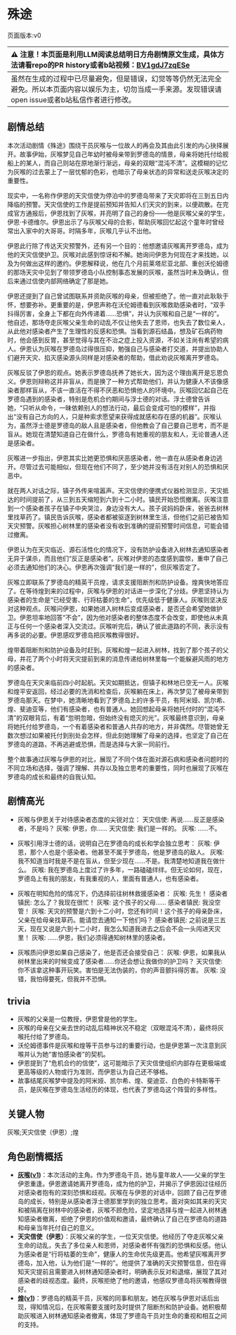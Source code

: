 # 殊途
页面版本:v0
 

| :warning: 注意！本页面是利用LLM阅读总结明日方舟剧情原文生成，具体方法请看repo的PR history或者b站视频：[BV1gdJ7zqESe](https://www.bilibili.com/video/BV1gdJ7zqESe/)         |
|:----------------------------|
| 虽然在生成的过程中已尽量避免，但是错误，幻觉等等仍然无法完全避免。所以本页面内容以娱乐为主，切勿当成一手来源。发现错误请open issue或者b站私信作者进行修改。|



## 剧情总结
本次活动剧情《殊途》围绕干员灰喉与一位故人的再会及其由此引发的内心抉择展开。故事伊始，灰喉梦见自己年幼时被母亲带到罗德岛的情景，母亲将她托付给舰船上的某人，而自己则站在原地渐行渐远，母亲的双眼“混沌不清”。这模糊的记忆为灰喉的过去蒙上了一层忧郁的色彩，也暗示了母亲状态的异常和送走灰喉决定的重要性。

现实中，一名称作伊恩的天灾信使为停泊中的罗德岛带来了天灾即将在三到五日内降临的预警。天灾信使的工作是提前预知并告知人们天灾的到来，以便疏散。在完成官方通报后，伊恩找到了灰喉，并亮明了自己的身份——他是灰喉父亲的学生，伊恩·卡德维尔。伊恩出示了与灰喉父母的合影，帮助灰喉回忆起这个童年时曾经常出入家中的大哥哥。时隔多年，灰喉几乎认不出他。

伊恩此行除了传达天灾预警外，还有另一个目的：他想邀请灰喉离开罗德岛，成为他的天灾信使护卫。灰喉对此感到惊讶和不解。她询问伊恩为何现在才来找她，以及为何做出这样的邀约。伊恩解释说，他在几个月前莱塔尼亚北部、重创沃伦姆德的那场天灾中见到了带领罗德岛小队控制事态发展的灰喉，虽然当时未及确认，但后来通过信使内部网络确定了那是她。

伊恩还提到了自己曾试图联系并资助灰喉的母亲，但被拒绝了。他一直对此耿耿于怀，想要弥补。更重要的是，伊恩声称在沃伦姆德看到灰喉救助感染者时，“双手抖得厉害，全身上下都在向外传递着......恐惧”，并认为灰喉和自己是“一样的”。他自述，那场夺走灰喉父亲生命的动乱不仅让他失去了恩师，也失去了数位亲人，从此他对感染者产生了生理性的反感和恐惧。当看到源石结晶，想及矿石病药物时，他会感到反胃，甚至觉得与其在不治之症上投入资源，不如关注尚有希望的病人。伊恩认为灰喉在罗德岛过得很压抑，勉强自己与感染者打交道，并提出协助人们避开天灾、掐灭感染源头同样是对感染者的帮助，借此劝说灰喉离开罗德岛。

灰喉反驳了伊恩的观点。她表示罗德岛抚养了她长大，因为这个理由离开是忘恩负义。伊恩则辩称这并非盲从，而是换了一种方式帮助他们，并认为健康人不该像感染者那样盲从，不该一直活在不得不厌恶和恐惧他人的环境中。灰喉回忆起自己在罗德岛遇到的感染者，特别是危机合约期间与浮士德的对话。浮士德曾告诉她，“只听从命令，一昧依赖别人的想法行动，最后会变成可怕的模样”，并指出“没有自己方向的人，只是种索求愿望来获得成就感和存在感的机器”。灰喉认为，虽然浮士德是罗德岛的敌人且是感染者，但他教会了自己要自己思考，而不是盲从。她现在清楚知道自己在做什么，罗德岛有她重视的朋友和人，无论普通人还是感染者。

灰喉进一步指出，伊恩其实比她更恐惧和厌恶感染者，他一直在从感染者身边逃开。尽管过去可能相似，但现在他们不同了，至少她并没有活在对别人的恐惧和厌恶中。

就在两人对话之际，镇子外传来喧嚣声。天灾信使的便携式仪器检测显示，天灾抵达的时间提前了，从三到五天缩短到六到十二小时。镇民开始恐慌撤离。灰喉注意到一个感染者孩子在镇子中央哭泣，身边没有大人。孩子说妈妈卧床，爸爸去树林里找草药了。镇民告诉灰喉，感染者都被驱逐到树林里生活，但他们之前已被告知天灾预警。灰喉担心树林里的感染者没有收到准确的提前预警时间信息，可能会错过撤离。

伊恩认为在天灾临近、源石活性化的情况下，没有防护设备进入树林去通知感染者无异于谋杀，而且他们“反正是感染者”。灰喉对伊恩的态度感到震惊，重申了自己必须去通知他们的决心。伊恩再次强调“我们是一样的”，但灰喉否定了。

灰喉立即联系了罗德岛的精英干员煌，请求支援阻断剂和防护设备。煌爽快地答应了。在等待煌到来的过程中，灰喉与伊恩的对话进一步深化了分歧。伊恩坚持认为感染者的生命是“已经受害、行将枯萎的生命”，优先级低于健康人。灰喉则坚决反对这种观点。灰喉问伊恩，如果她进入树林后变成感染者，是否还会希望她做护卫。伊恩坦率地回答“不会”，因为他对感染者的整体态度不会改变，即使他从未真正与任何一个感染者深入交流过。灰喉听完后，确认了彼此道路的不同，表示没有再多说的必要。伊恩感叹罗德岛把灰喉教得很好。

煌带着阻断剂和防护设备及时赶到。灰喉和煌一起进入树林，找到了那个孩子的父母，并花了两个小时将天灾提前到来的消息传递给树林里每一个能躲避风雨的地方的感染者。

罗德岛在天灾来临前四小时起航。天灾如期抵达，但镇子和林地已空无一人。灰喉和煌平安返回，经过必要的洗消和检查后，灰喉躺在床上，再次梦见了被母亲带到罗德岛那天。在梦中，她清晰地看到了罗德岛上的许多干员，有阿米娅、凯尔希、煌、斐迪亚等，他们有感染者，也有普通人。她回想起母亲将她托付时的“混沌不清”的双眼背后，有着“忽明忽暗，但始终没有熄灭的光”。灰喉最终意识到，母亲将她托付给罗德岛，一个有着感染者和普通人共存的地方，并非偶然。尽管她曾无数次想过如果被托付到别处会怎样，但此刻她理解了母亲的选择，也坚定了自己在罗德岛的道路，不再逃避或恐惧，而是选择与大家一同前行。

整个故事通过灰喉与伊恩的对比，展现了不同个体在面对源石病和感染者问题时的不同立场和选择，强调了理解、共存以及独立思考的重要性，同时也展现了灰喉在罗德岛的成长和最终的自我认知。
## 剧情高光
- 灰喉与伊恩关于对待感染者态度的尖锐对立：
  天灾信使: 再说......反正是感染者，不是吗？
  灰喉: 伊恩，你......
  天灾信使: 我们是一样的。
  灰喉: ......不。

- 灰喉引用浮士德的话，说明自己在罗德岛的成长和学会独立思考：
  灰喉: 伊恩，那个人也是个感染者。他甚至不属于罗德岛，他是罗德岛的敌人。
  灰喉: 我不知道当时我是不是在盲从，但至少现在......不是。我清楚地知道我在做什么。
  灰喉: 我在罗德岛上度过了许多年，一路磕磕绊绊。但无论如何，现在，罗德岛上有我的朋友，有我重视的人，里面有普通人，也有感染者。

- 灰喉在明知危险的情况下，仍选择前往树林救援感染者：
  灰喉: 先生！
  感染者镇民: 怎么了？我现在很忙！
  灰喉: 这个孩子的父母......
  感染者镇民: 我没空管！
  灰喉: 天灾的预警是六到十二小时，您还有时间！这个孩子的母亲卧床，父亲在给母亲找草药。能请您去通知一下他们吗？
  感染者镇民: 之前说是三五天，现在又说是六到十二小时，我怎么知道我进去之后会不会一头闯进天灾里！
  灰喉: ......伊恩，我们必须得通知树林里的感染者。

- 灰喉质问伊恩如果自己感染了，他是否还会接受自己：
  灰喉: 伊恩，如果我从树林里出来的时候变成了感染者......你还会想让我做你的护卫吗？
  天灾信使: 你不该拿这种事开玩笑。害怕是无法伪装的，你的声音颤抖得厉害。
  灰喉: 没错，我怕得要死，但我并不恐惧。
## trivia
- 灰喉的父亲是一位教授，伊恩曾是他的学生。
- 灰喉的母亲在父亲去世的动乱后精神状况不稳定（双眼混沌不清），最终将灰喉托付给了罗德岛。
- 沃伦姆德事件是灰喉和煌等干员参与过的重要行动，也是伊恩第一次注意到灰喉并认为她“害怕感染者”的契机。
- 伊恩提到了“危机合约的信使”，这可能暗示了天灾信使组织内部存在更极端或更高等级的人物或行为准则，而伊恩认为自己还不够格。
- 故事结尾灰喉梦中提及的阿米娅、凯尔希、煌、斐迪亚、白色的卡特斯等干员，是灰喉在罗德岛生活经历的体现，也代表了罗德岛这个阵营的多样性。
## 关键人物
灰喉;天灾信使（伊恩）;煌
## 角色剧情概括
-   **[灰喉](../char_v3/char_367_swllow.md)([v1](../chars/char_367_swllow.md))**：本次活动的主角。作为罗德岛干员，她与童年故人——父亲的学生伊恩重逢。伊恩邀请她离开罗德岛，成为他的护卫，并揭示了伊恩因过往经历对感染者抱有的深刻恐惧和歧视。灰喉在与伊恩的对话中，回顾了自己在罗德岛的成长，特别是从感染者浮士德那里学到的独立思考。面对突如其来的天灾和被隔离在树林中的感染者，灰喉不顾危险，坚定地选择与煌一起进入树林通知感染者撤离，拒绝了伊恩的价值观和邀请，最终确认了自己在罗德岛的道路和母亲当年托付自己的意义。
-   **天灾信使（伊恩）**：灰喉父亲的学生，一位天灾信使。他经历了夺走灰喉父亲生命的动乱，失去了多位亲人和恩师，对感染者怀有强烈的恐惧和反感。他认为感染者是“行将枯萎的生命”，健康人的生命优先级更高。他希望灰喉离开罗德岛，加入他，认为他们是“一样的”。他提供了准确的天灾预警信息，但在得知天灾提前且需要进入树林通知感染者时，明确表示反对和退缩，展现了其对感染者的歧视态度。最终，灰喉拒绝了他的邀请，他感叹罗德岛将灰喉教得很好。
-   **[煌](../char_v3/char_017_huang.md)([v1](../chars/char_017_huang.md))**：罗德岛的精英干员，灰喉的同事和朋友。她在灰喉与伊恩对话后出现，得知情况后，在灰喉需要支援时及时提供了阻断剂和防护设备。她积极帮助灰喉进入树林通知感染者撤离，体现了罗德岛干员对生命的重视和相互之间的支持。